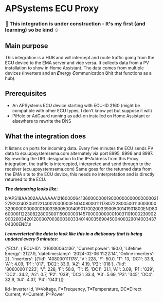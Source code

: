 # APSystems ECU Proxy

### &#x1F534; This integration is under construction - It's my first (and learning) so be kind ☺️

## Main purpose
This integration is a HUB and will intercept and route traffic going from the ECU device to the EMA server and vice versa.
It collects data from a PV installation to show in Home Assistant. The data comes from multiple devices (inverters and an ***E***nergy ***C***ommunication ***U***nit that functions as a hub).

## Prerequisites
- An APSystems ECU device starting with ECU-ID 2160 (might be compatible with other ECU types, I don't know yet but suppose it will)
- PiHole or AdGuard running as add-on installed on Home Assistant or elsewhere to rewrite the DNS

## What the integration does
It listens on ports for incoming data. Every five minutes the ECU sends PV data to ecu.apsystemsema.com alternately via port 8995, 8996 and 8997.
By rewriting the URL designation to the IP-Address from this Proxy integration, the traffic is intercepted, interpreted and send through to the receiver (ecu.apsystemsema.com)
Same goes for the returned data from the EMA site to the ECU device, this needs no interpretation and is directly returned to the ECU.

***The datastring looks like:***

b'APS18AA302AAAAAAA121600006413600000001900000000000000002127920240206112214002000000END4080001111780722800500113000000329000000000001003380050014090170020033900500141901800END80600001122308228005001150000001457000000000010031101000230902900200342012003070038003003340140035690450040032901400343704300END\n

***I converterted the data to look like this in a dictionary that is being updated every 5 minutes:***

{'ECU': {'ECU-ID': '216000064136', 'Current power': 190.0, 'Lifetime Energy': 2127.9, 'datetimestamp': '2024-02-06 11:22:14', 'Online inverters': 2}, 'Inverters': [{'Iid': '408000111178', 'V': 228, 'F': 50.0, 'T': 13, 'DC1': 33.8, 'A1': 4.09, 'P1': '017', 'DC2': 33.9, 'A2': 4.19, 'P2': '018'}, {'Iid': '806000011223', 'V': 228, 'F': 50.0, 'T': 15, 'DC1': 31.1, 'A1': 3.09, 'P1': '029', 'DC2': 34.2, 'A2': 0.7, 'P2': '038', 'DC3': 33.4, 'A3': 5.69, 'P3': '045', 'DC4': 32.9, 'A4': 4.37, 'P4': '043'}]}

Iid=Inverter id, V=Voltage, F=Frequency, T=Temperature, DC=Direct Current, A=Current, P=Power
